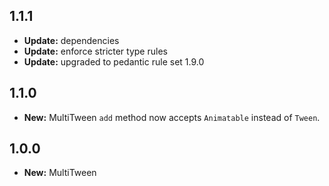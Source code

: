## 1.1.1

- **Update:** dependencies
- **Update:** enforce stricter type rules
- **Update:** upgraded to pedantic rule set 1.9.0

## 1.1.0

- **New:** MultiTween `add` method now accepts `Animatable` instead of `Tween`.

## 1.0.0

- **New:** MultiTween
